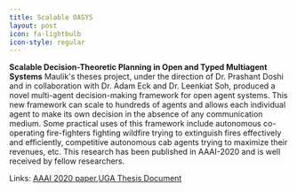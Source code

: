```yaml
---
title: Scalable OASYS
layout: post
icon: fa-lightbulb
icon-style: regular
---
```

**Scalable Decision-Theoretic Planning in Open and Typed Multiagent Systems**
Maulik's theses project, under the direction of Dr. Prashant Doshi and in collaboration with Dr. Adam Eck and Dr. Leenkiat Soh, produced a novel multi-agent decision-making framework for open agent systems. This new framework can scale to hundreds of agents and allows each individual agent to make its own decision in the absence of any communication medium. Some practical uses of this framework include autonomous co-operating fire-fighters fighting wildfire trying to extinguish fires effectively and efficiently, competitive autonomous cab agents trying to maximize their revenues, etc. This research has been published in AAAI-2020 and is well received by fellow researchers.

Links: [AAAI 2020 paper](https://arxiv.org/abs/1911.08642),[UGA Thesis Document](https://galileo-usg-uga-primo.hosted.exlibrisgroup.com/primo-explore/openurl?u.ignore_date_coverage=true&rft.mms_id=9949193369502959&vid=UGA&institution=UGA&url_ctx_val=&url_ctx_fmt=null&isSerivcesPage=true)
